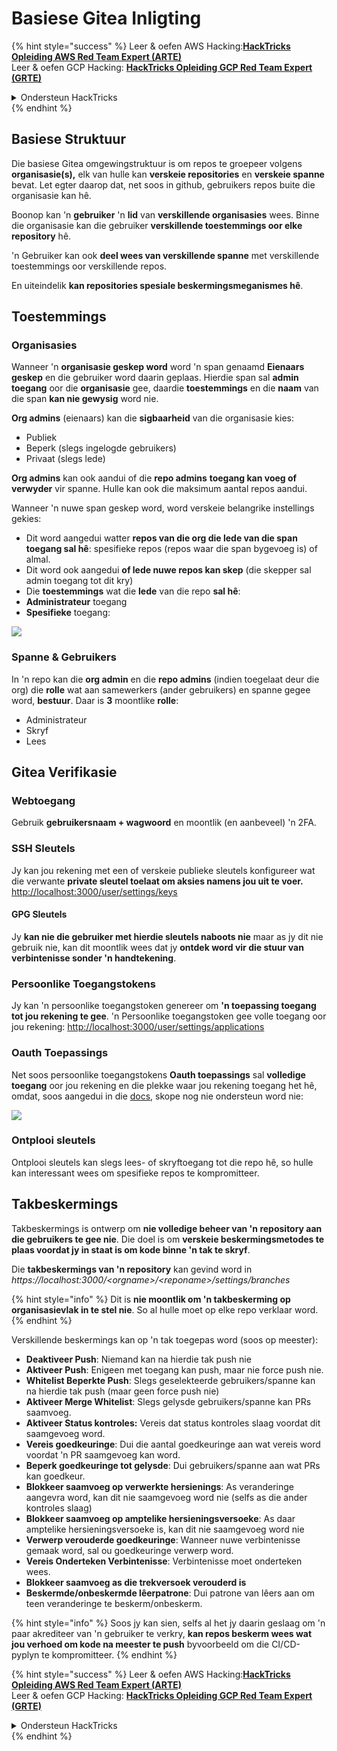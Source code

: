 # Basiese Gitea Inligting

{% hint style="success" %}
Leer & oefen AWS Hacking:<img src="../../.gitbook/assets/image (1) (1) (1).png" alt="" data-size="line">[**HackTricks Opleiding AWS Red Team Expert (ARTE)**](https://training.hacktricks.xyz/courses/arte)<img src="../../.gitbook/assets/image (1) (1) (1).png" alt="" data-size="line">\
Leer & oefen GCP Hacking: <img src="../../.gitbook/assets/image (2).png" alt="" data-size="line">[**HackTricks Opleiding GCP Red Team Expert (GRTE)**<img src="../../.gitbook/assets/image (2).png" alt="" data-size="line">](https://training.hacktricks.xyz/courses/grte)

<details>

<summary>Ondersteun HackTricks</summary>

* Kyk na die [**subskripsie planne**](https://github.com/sponsors/carlospolop)!
* **Sluit aan by die** 💬 [**Discord groep**](https://discord.gg/hRep4RUj7f) of die [**telegram groep**](https://t.me/peass) of **volg** ons op **Twitter** 🐦 [**@hacktricks\_live**](https://twitter.com/hacktricks_live)**.**
* **Deel hacking truuks deur PRs in te dien na die** [**HackTricks**](https://github.com/carlospolop/hacktricks) en [**HackTricks Cloud**](https://github.com/carlospolop/hacktricks-cloud) github repos.

</details>
{% endhint %}

## Basiese Struktuur

Die basiese Gitea omgewingstruktuur is om repos te groepeer volgens **organisasie(s),** elk van hulle kan **verskeie repositories** en **verskeie spanne** bevat. Let egter daarop dat, net soos in github, gebruikers repos buite die organisasie kan hê.

Boonop kan 'n **gebruiker** 'n **lid** van **verskillende organisasies** wees. Binne die organisasie kan die gebruiker **verskillende toestemmings oor elke repository** hê.

'n Gebruiker kan ook **deel wees van verskillende spanne** met verskillende toestemmings oor verskillende repos.

En uiteindelik **kan repositories spesiale beskermingsmeganismes hê**.

## Toestemmings

### Organisasies

Wanneer 'n **organisasie geskep word** word 'n span genaamd **Eienaars** **geskep** en die gebruiker word daarin geplaas. Hierdie span sal **admin toegang** oor die **organisasie** gee, daardie **toestemmings** en die **naam** van die span **kan nie gewysig** word nie.

**Org admins** (eienaars) kan die **sigbaarheid** van die organisasie kies:

* Publiek
* Beperk (slegs ingelogde gebruikers)
* Privaat (slegs lede)

**Org admins** kan ook aandui of die **repo admins** **toegang kan voeg of verwyder** vir spanne. Hulle kan ook die maksimum aantal repos aandui.

Wanneer 'n nuwe span geskep word, word verskeie belangrike instellings gekies:

* Dit word aangedui watter **repos van die org die lede van die span toegang sal hê**: spesifieke repos (repos waar die span bygevoeg is) of almal.
* Dit word ook aangedui **of lede nuwe repos kan skep** (die skepper sal admin toegang tot dit kry)
* Die **toestemmings** wat die **lede** van die repo **sal hê**:
* **Administrateur** toegang
* **Spesifieke** toegang:

![](<../../.gitbook/assets/image (118).png>)

### Spanne & Gebruikers

In 'n repo kan die **org admin** en die **repo admins** (indien toegelaat deur die org) die **rolle** wat aan samewerkers (ander gebruikers) en spanne gegee word, **bestuur**. Daar is **3** moontlike **rolle**:

* Administrateur
* Skryf
* Lees

## Gitea Verifikasie

### Webtoegang

Gebruik **gebruikersnaam + wagwoord** en moontlik (en aanbeveel) 'n 2FA.

### **SSH Sleutels**

Jy kan jou rekening met een of verskeie publieke sleutels konfigureer wat die verwante **private sleutel toelaat om aksies namens jou uit te voer.** [http://localhost:3000/user/settings/keys](http://localhost:3000/user/settings/keys)

#### **GPG Sleutels**

Jy **kan nie die gebruiker met hierdie sleutels naboots nie** maar as jy dit nie gebruik nie, kan dit moontlik wees dat jy **ontdek word vir die stuur van verbintenisse sonder 'n handtekening**.

### **Persoonlike Toegangstokens**

Jy kan 'n persoonlike toegangstoken genereer om **'n toepassing toegang tot jou rekening te gee**. 'n Persoonlike toegangstoken gee volle toegang oor jou rekening: [http://localhost:3000/user/settings/applications](http://localhost:3000/user/settings/applications)

### Oauth Toepassings

Net soos persoonlike toegangstokens **Oauth toepassings** sal **volledige toegang** oor jou rekening en die plekke waar jou rekening toegang het hê, omdat, soos aangedui in die [docs](https://docs.gitea.io/en-us/oauth2-provider/#scopes), skope nog nie ondersteun word nie:

![](<../../.gitbook/assets/image (194).png>)

### Ontplooi sleutels

Ontplooi sleutels kan slegs lees- of skryftoegang tot die repo hê, so hulle kan interessant wees om spesifieke repos te kompromitteer.

## Takbeskermings

Takbeskermings is ontwerp om **nie volledige beheer van 'n repository aan die gebruikers te gee nie**. Die doel is om **verskeie beskermingsmetodes te plaas voordat jy in staat is om kode binne 'n tak te skryf**.

Die **takbeskermings van 'n repository** kan gevind word in _https://localhost:3000/\<orgname>/\<reponame>/settings/branches_

{% hint style="info" %}
Dit is **nie moontlik om 'n takbeskerming op organisasievlak in te stel nie**. So al hulle moet op elke repo verklaar word.
{% endhint %}

Verskillende beskermings kan op 'n tak toegepas word (soos op meester):

* **Deaktiveer Push**: Niemand kan na hierdie tak push nie
* **Aktiveer Push**: Enigeen met toegang kan push, maar nie force push nie.
* **Whitelist Beperkte Push**: Slegs geselekteerde gebruikers/spanne kan na hierdie tak push (maar geen force push nie)
* **Aktiveer Merge Whitelist**: Slegs gelysde gebruikers/spanne kan PRs saamvoeg.
* **Aktiveer Status kontroles:** Vereis dat status kontroles slaag voordat dit saamgevoeg word.
* **Vereis goedkeuringe**: Dui die aantal goedkeuringe aan wat vereis word voordat 'n PR saamgevoeg kan word.
* **Beperk goedkeuringe tot gelysde**: Dui gebruikers/spanne aan wat PRs kan goedkeur.
* **Blokkeer saamvoeg op verwerkte hersienings**: As veranderinge aangevra word, kan dit nie saamgevoeg word nie (selfs as die ander kontroles slaag)
* **Blokkeer saamvoeg op amptelike hersieningsversoeke**: As daar amptelike hersieningsversoeke is, kan dit nie saamgevoeg word nie
* **Verwerp verouderde goedkeuringe**: Wanneer nuwe verbintenisse gemaak word, sal ou goedkeuringe verwerp word.
* **Vereis Onderteken Verbintenisse**: Verbintenisse moet onderteken wees.
* **Blokkeer saamvoeg as die trekversoek verouderd is**
* **Beskermde/onbeskermde lêerpatrone**: Dui patrone van lêers aan om teen veranderinge te beskerm/onbeskerm.

{% hint style="info" %}
Soos jy kan sien, selfs al het jy daarin geslaag om 'n paar akrediteer van 'n gebruiker te verkry, **kan repos beskerm wees wat jou verhoed om kode na meester te push** byvoorbeeld om die CI/CD-pyplyn te kompromitteer.
{% endhint %}

{% hint style="success" %}
Leer & oefen AWS Hacking:<img src="../../.gitbook/assets/image (1) (1) (1).png" alt="" data-size="line">[**HackTricks Opleiding AWS Red Team Expert (ARTE)**](https://training.hacktricks.xyz/courses/arte)<img src="../../.gitbook/assets/image (1) (1) (1).png" alt="" data-size="line">\
Leer & oefen GCP Hacking: <img src="../../.gitbook/assets/image (2).png" alt="" data-size="line">[**HackTricks Opleiding GCP Red Team Expert (GRTE)**<img src="../../.gitbook/assets/image (2).png" alt="" data-size="line">](https://training.hacktricks.xyz/courses/grte)

<details>

<summary>Ondersteun HackTricks</summary>

* Kyk na die [**subskripsie planne**](https://github.com/sponsors/carlospolop)!
* **Sluit aan by die** 💬 [**Discord groep**](https://discord.gg/hRep4RUj7f) of die [**telegram groep**](https://t.me/peass) of **volg** ons op **Twitter** 🐦 [**@hacktricks\_live**](https://twitter.com/hacktricks_live)**.**
* **Deel hacking truuks deur PRs in te dien na die** [**HackTricks**](https://github.com/carlospolop/hacktricks) en [**HackTricks Cloud**](https://github.com/carlospolop/hacktricks-cloud) github repos.

</details>
{% endhint %}
